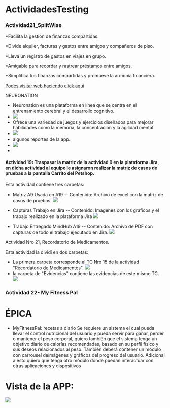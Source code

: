 # ActividadesTesting

### Actividad21_SplitWise

*Facilita la gestión de finanzas compartidas.

*Divide alquiler, facturas y gastos entre amigos y compañeros de piso.

*Lleva un registro de gastos en viajes en grupo.

*Amigable para recordar y rastrear préstamos entre amigos.

*Simplifica tus finanzas compartidas y promueve la armonía financiera.


[Podes visitar web haciendo click aqui](https://www.splitwise.com/)


NEURONATION


* Neuronation es una plataforma en línea que se centra en el entrenamiento cerebral y el desarrollo cognitivo.
* ![](https://github.com/MaxiOrellanadev/ActividadesTesting/blob/main/NeuroNation/Descripcion.jpg)
* Ofrece una variedad de juegos y ejercicios diseñados para mejorar habilidades como la memoria, la concentración y la agilidad mental.
* ![](https://github.com/MaxiOrellanadev/ActividadesTesting/blob/main/NeuroNation/funcionalidades.jpg)
* algunos reportes de la app.
* ![](https://github.com/MaxiOrellanadev/ActividadesTesting/blob/main/NeuroNation/Reportes.jpg)
* 



#### Actividad 19: Traspasar la matriz de la actividad 9 en la plataforma Jira, en dicha actividad al equipo le asignaron realizar la matriz de casos de pruebas a la pantalla Carrito del Petshop. 

Esta actividad contiene tres carpetas: 

- Matriz A9 Usada en A19
-- Contenido: Archivo de excel con la matriz de casos de pruebas.
![](https://github.com/MaxiOrellanadev/ActividadesTesting/blob/VanesaSinopoli/TrabajoActividad19/Matriz%20A9%20Usada%20en%20A19/Captura%20de%20Matriz.png)

- Capturas Trabajo en Jira
-- Contenido: Imagenes con los graficos y el trabajo realizado en la plataforma Jira
![](https://github.com/MaxiOrellanadev/ActividadesTesting/blob/main/TrabajoActividad19/Capturas%20Trabajo%20Jira%20A19/Captura%20Graficos%20Trabajo%20en%20Jira.png)

- Trabajo Entregado MindHub A19
-- Contenido: Archivo de PDF con capturas de todo el trabajo ejecutado en Jira. 
![](https://github.com/MaxiOrellanadev/ActividadesTesting/blob/main/TrabajoActividad19/Trabajo%20Entregado%20MindHub%20A19/Captura%20PDF%20entregado%20MindHub.png)

Actividad Nro 21, Recordatorio de Medicamentos.

Esta actividad la dividí en dos carpetas:

* La primera carpeta corresponde al TC Nro 15 de la actividad "Recordatorio de Medicamentos".
![](https://github.com/MaxiOrellanadev/ActividadesTesting/blob/main/Actividad21_Recordatorio%20de%20Medicamentos/Caso%20de%20Prueba/imagen%201.png)
* la carpeta de "Evidencias" contiene las evidencias de este mismo TC.
![](https://github.com/MaxiOrellanadev/ActividadesTesting/blob/main/Actividad21_Recordatorio%20de%20Medicamentos/Evidencias/imagen%20de%20todas%20las%20fotos..png)

### Actividad 22- My Fitness Pal

# ÉPICA
* MyFitnessPal: recetas a diario
Se requiere un sistema el cual pueda llevar el control nutricional del usuario y pueda servir para ganar, perder o mantener el peso corporal, quiero también que el sistema tenga un objetivo diario de calorías recomendadas, basado en su perfil físico y sus deseos relacionados al peso.
También deberá contener un módulo con carrousel deimágenes y gráficos del progreso del usuario. Adicional a esto quiero que tenga otro módulo donde puedan interactuar con otras aplicaciones y dispositivos

# Vista de la APP:

![](https://github.com/MaxiOrellanadev/ActividadesTesting/blob/ramaPaulina/Imagenes/2.png)


